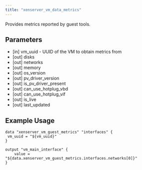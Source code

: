 ```yaml
---
title: "xenserver_vm_data_metrics"
---
```


Provides metrics reported by guest tools.

## Parameters
* [in] vm_uuid - UUID of the VM to obtain metrics from
* [out] disks
* [out] networks
* [out] memory
* [out] os_version
* [out] pv_driver_version
* [out] is_pv_driver_present
* [out] can_use_hotplug_vbd
* [out] can_use_hotplug_vif
* [out] is_live
* [out] last_updated

## Example Usage

```hcl
data "xenserver_vm_guest_metrics" "interfaces" {
 vm_uuid = "${vm_uuid}"
}

output "vm_main_interface" {
    value = "${data.xenserver_vm_guest_metrics.interfaces.networks[0]}"
}
```
